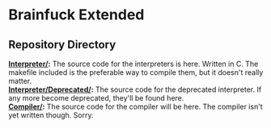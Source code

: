 # Brainfuck Extended

## Repository Directory
**[Interpreter/](Interpreter/):** The source code for the interpreters is here. Written in C. The makefile included is the preferable way to compile them, but it doesn't really matter.<br>
**[Interpreter/Deprecated/](Interpreter/Deprecated):** The source code for the deprecated interpreter. If any more become deprecated, they'll be found here. <br>
**[Compiler/](Compiler/):** The source code for the compiler will be here. The compiler isn't yet written though. Sorry.<br>
